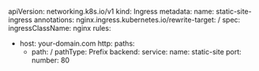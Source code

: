 apiVersion: networking.k8s.io/v1
kind: Ingress
metadata:
  name: static-site-ingress
  annotations:
    nginx.ingress.kubernetes.io/rewrite-target: /
spec:
  ingressClassName: nginx
  rules:
  - host: your-domain.com
    http:
      paths:
      - path: /
        pathType: Prefix
        backend:
          service:
            name: static-site
            port:
              number: 80